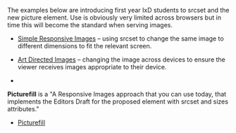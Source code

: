The examples below are introducing first year IxD students to srcset and the new picture element. Use is obviously very limited across browsers but in time this will become the standard when serving images.

- [Simple Responsive Images](http://pixelpaper.github.io/working-with-images/simple-responsive.html) – using srcset to change the same image to different dimensions to fit the relevant screen.

- [Art Directed Images](http://pixelpaper.github.io/working-with-images/art-directed.html) – changing the image across devices to ensure the viewer receives images appropriate to their device.
- 
**Picturefill** is a "A Responsive Images approach that you can use today, that implements the Editors Draft for the proposed <picture> element with srcset and sizes attributes."

- [Picturefill]()

